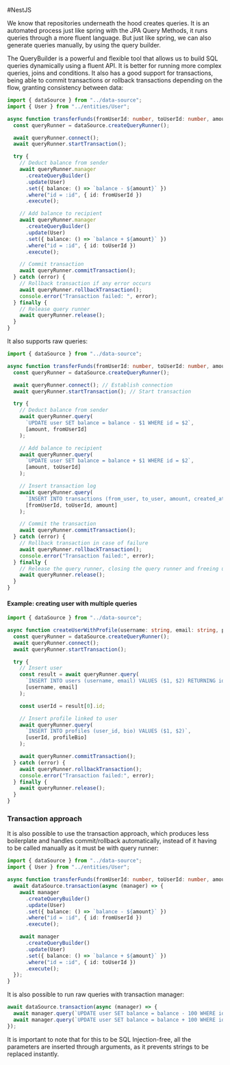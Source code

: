 
#NestJS

We know that repositories underneath the hood creates queries. It is an automated process just like spring with the JPA Query Methods, it runs queries through a more fluent language. But just like spring, we can also generate queries manually, by using the query builder.

The QueryBuilder is a powerful and flexible tool that allows us to build SQL queries dynamically using a fluent API. It is better for running more complex queries, joins and conditions. It also has a good support for transactions, being able to commit transactions or rollback transactions depending on the flow, granting consistency between data:

```typescript
import { dataSource } from "../data-source";
import { User } from "../entities/User";

async function transferFunds(fromUserId: number, toUserId: number, amount: number) {
  const queryRunner = dataSource.createQueryRunner();

  await queryRunner.connect();
  await queryRunner.startTransaction();

  try {
    // Deduct balance from sender
    await queryRunner.manager
      .createQueryBuilder()
      .update(User)
      .set({ balance: () => `balance - ${amount}` })
      .where("id = :id", { id: fromUserId })
      .execute();

    // Add balance to recipient
    await queryRunner.manager
      .createQueryBuilder()
      .update(User)
      .set({ balance: () => `balance + ${amount}` })
      .where("id = :id", { id: toUserId })
      .execute();

    // Commit transaction
    await queryRunner.commitTransaction();
  } catch (error) {
    // Rollback transaction if any error occurs
    await queryRunner.rollbackTransaction();
    console.error("Transaction failed: ", error);
  } finally {
    // Release query runner
    await queryRunner.release();
  }
}
```

It also supports raw queries:

```typescript
import { dataSource } from "../data-source";

async function transferFunds(fromUserId: number, toUserId: number, amount: number) {
  const queryRunner = dataSource.createQueryRunner();

  await queryRunner.connect(); // Establish connection
  await queryRunner.startTransaction(); // Start transaction

  try {
    // Deduct balance from sender
    await queryRunner.query(
      `UPDATE user SET balance = balance - $1 WHERE id = $2`,
      [amount, fromUserId]
    );

    // Add balance to recipient
    await queryRunner.query(
      `UPDATE user SET balance = balance + $1 WHERE id = $2`,
      [amount, toUserId]
    );

    // Insert transaction log
    await queryRunner.query(
      `INSERT INTO transactions (from_user, to_user, amount, created_at) VALUES ($1, $2, $3, NOW())`,
      [fromUserId, toUserId, amount]
    );

    // Commit the transaction
    await queryRunner.commitTransaction();
  } catch (error) {
    // Rollback transaction in case of failure
    await queryRunner.rollbackTransaction();
    console.error("Transaction failed:", error);
  } finally {
    // Release the query runner, closing the query runner and freeing up resources
    await queryRunner.release();
  }
}
```

#### Example: creating user with multiple queries

```typescript
import { dataSource } from "../data-source";

async function createUserWithProfile(username: string, email: string, profileBio: string) {
  const queryRunner = dataSource.createQueryRunner();
  await queryRunner.connect();
  await queryRunner.startTransaction();

  try {
    // Insert user
    const result = await queryRunner.query(
      `INSERT INTO users (username, email) VALUES ($1, $2) RETURNING id`,
      [username, email]
    );

    const userId = result[0].id;

    // Insert profile linked to user
    await queryRunner.query(
      `INSERT INTO profiles (user_id, bio) VALUES ($1, $2)`,
      [userId, profileBio]
    );

    await queryRunner.commitTransaction();
  } catch (error) {
    await queryRunner.rollbackTransaction();
    console.error("Transaction failed:", error);
  } finally {
    await queryRunner.release();
  }
}
```


### Transaction approach

It is also possible to use the transaction approach, which produces less boilerplate and handles commit/rollback automatically, instead of it having to be called manually as it must be with query runner:

```typescript
import { dataSource } from "../data-source";
import { User } from "../entities/User";

async function transferFunds(fromUserId: number, toUserId: number, amount: number) {
  await dataSource.transaction(async (manager) => {
    await manager
      .createQueryBuilder()
      .update(User)
      .set({ balance: () => `balance - ${amount}` })
      .where("id = :id", { id: fromUserId })
      .execute();

    await manager
      .createQueryBuilder()
      .update(User)
      .set({ balance: () => `balance + ${amount}` })
      .where("id = :id", { id: toUserId })
      .execute();
  });
}
```

It is also possible to run raw queries with transaction manager:

```typescript
await dataSource.transaction(async (manager) => {
  await manager.query(`UPDATE user SET balance = balance - 100 WHERE id = $1`, [1]);
  await manager.query(`UPDATE user SET balance = balance + 100 WHERE id = $1`, [2]);
});
```

It is important to note that for this to be SQL Injection-free, all the parameters are inserted through arguments, as it prevents strings to be replaced instantly.